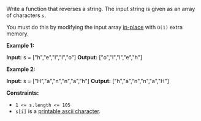 Write a function that reverses a string. The input string is given as an array of characters `s`.

You must do this by modifying the input array [in-place](https://en.wikipedia.org/wiki/In-place_algorithm) with `O(1)` extra memory.

**Example 1:**

**Input:** s = ["h","e","l","l","o"]
**Output:** ["o","l","l","e","h"]

**Example 2:**

**Input:** s = ["H","a","n","n","a","h"]
**Output:** ["h","a","n","n","a","H"]

**Constraints:**

- `1 <= s.length <= 105`
- `s[i]` is a [printable ascii character](https://en.wikipedia.org/wiki/ASCII#Printable_characters).

